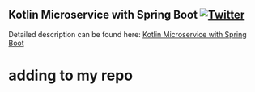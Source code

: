 ## Kotlin Microservice with Spring Boot  [![Twitter](https://img.shields.io/twitter/follow/piotr_minkowski.svg?style=social&logo=twitter&label=Follow%20Me)](https://twitter.com/piotr_minkowski)

Detailed description can be found here: [Kotlin Microservice with Spring Boot](https://piotrminkowski.com/2019/01/15/kotlin-microservice-with-spring-boot/)
# adding to my repo
